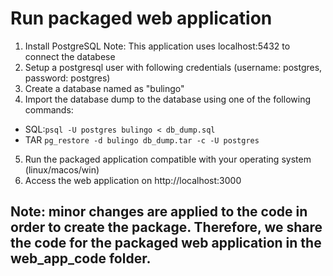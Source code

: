 
# Run packaged web application
1) Install PostgreSQL
Note: This application uses localhost:5432 to connect the databese
2) Setup a postgresql user with following credentials (username: postgres, password: postgres)
3) Create a database named as "bulingo"
4) Import the database dump to the database using one of the following commands:
- SQL:```psql -U postgres bulingo < db_dump.sql```
- TAR ```pg_restore -d bulingo db_dump.tar -c -U postgres```
5) Run the packaged application compatible with your operating system (linux/macos/win)
6) Access the web application on http://localhost:3000

## Note: minor changes are applied to the code in order to create the package. Therefore, we share the code for the packaged web application in the web_app_code folder.